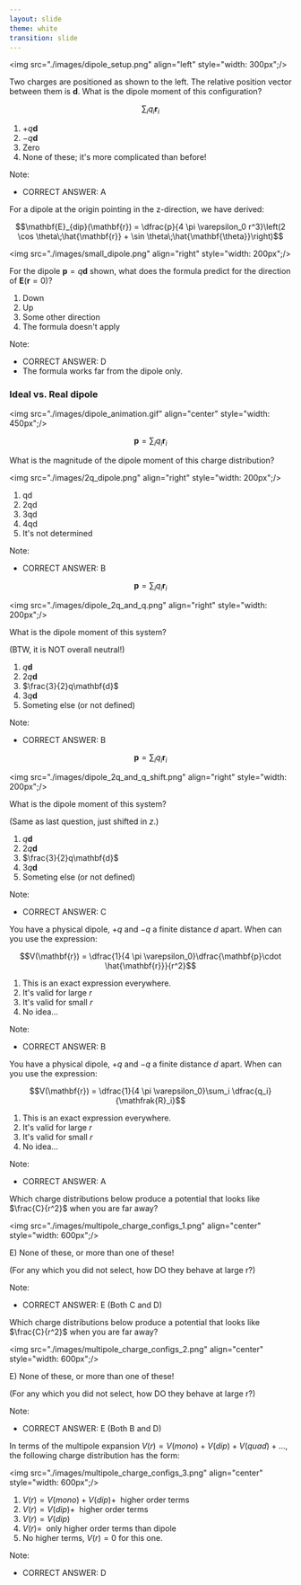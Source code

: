 ```yaml
---
layout: slide
theme: white
transition: slide
---
```


<section data-markdown>

<img src="./images/dipole_setup.png" align="left" style="width: 300px";/>

Two charges are positioned as shown to the left. The relative position vector between them is $\mathbf{d}$. What is the dipole moment of this configuration?

$$\sum_i q_i \mathbf{r}_i$$

1. $+q\mathbf{d}$
2. $-q\mathbf{d}$
3. Zero
4. None of these; it's more complicated than before!

Note:
* CORRECT ANSWER: A

</section>

<section data-markdown>

For a dipole at the origin pointing in the z-direction, we have derived:

$$\mathbf{E}_{dip}(\mathbf{r}) = \dfrac{p}{4 \pi \varepsilon_0 r^3}\left(2 \cos \theta\;\hat{\mathbf{r}} + \sin \theta\;\hat{\mathbf{\theta}}\right)$$

<img src="./images/small_dipole.png" align="right" style="width: 200px";/>


For the dipole $\mathbf{p} = q\mathbf{d}$ shown, what does the formula predict for the direction of $\mathbf{E}(\mathbf{r}=0)$?

1. Down
2. Up
3. Some other direction
4. The formula doesn't apply

Note:
* CORRECT ANSWER: D
* The formula works far from the dipole only.


</section>


<section data-markdown>

### Ideal vs. Real dipole

<img src="./images/dipole_animation.gif" align="center" style="width: 450px";/>

</section>


<section data-markdown>

$$\mathbf{p} = \sum_i q_i \mathbf{r}_i$$

What is the magnitude of the dipole moment of this charge distribution?

<img src="./images/2q_dipole.png" align="right" style="width: 200px";/>


1. qd
2. 2qd
3. 3qd
4. 4qd
5. It's not determined

Note:
* CORRECT ANSWER: B

</section>

<section data-markdown>

$$\mathbf{p} = \sum_i q_i \mathbf{r}_i$$

<img src="./images/dipole_2q_and_q.png" align="right" style="width: 200px";/>

What is the dipole moment of this system?

(BTW, it is NOT overall neutral!)

1. $q\mathbf{d}$
2. $2q\mathbf{d}$
3. $\frac{3}{2}q\mathbf{d}$
4. $3q\mathbf{d}$
5. Someting else (or not defined)

Note:
* CORRECT ANSWER: B

</section>


<section data-markdown>

$$\mathbf{p} = \sum_i q_i \mathbf{r}_i$$

<img src="./images/dipole_2q_and_q_shift.png" align="right" style="width: 200px";/>

What is the dipole moment of this system?

(Same as last question, just shifted in $z$.)

1. $q\mathbf{d}$
2. $2q\mathbf{d}$
3. $\frac{3}{2}q\mathbf{d}$
4. $3q\mathbf{d}$
5. Someting else (or not defined)

Note:
* CORRECT ANSWER: C

</section>

<section data-markdown>

You have a physical dipole, $+q$ and $-q$ a finite distance $d$ apart. When can you use the expression:

$$V(\mathbf{r}) = \dfrac{1}{4 \pi \varepsilon_0}\dfrac{\mathbf{p}\cdot \hat{\mathbf{r}}}{r^2}$$

1. This is an exact expression everywhere.
2. It's valid for large $r$
3. It's valid for small $r$
4. No idea...

Note:
* CORRECT ANSWER: B

</section>

<section data-markdown>

You have a physical dipole, $+q$ and $-q$ a finite distance $d$ apart. When can you use the expression:

$$V(\mathbf{r}) = \dfrac{1}{4 \pi \varepsilon_0}\sum_i \dfrac{q_i}{\mathfrak{R}_i}$$

1. This is an exact expression everywhere.
2. It's valid for large $r$
3. It's valid for small $r$
4. No idea...

Note:
* CORRECT ANSWER: A


</section>

<section data-markdown>

Which charge distributions below produce a potential that looks like $\frac{C}{r^2}$ when you are far away?

<img src="./images/multipole_charge_configs_1.png" align="center" style="width: 600px";/>

E) None of these, or more than one of these!

(For any which you did not select, how DO they behave at large r?)

Note:
* CORRECT ANSWER: E (Both C and D)

</section>


<section data-markdown>

Which charge distributions below produce a potential that looks like $\frac{C}{r^2}$ when you are far away?

<img src="./images/multipole_charge_configs_2.png" align="center" style="width: 600px";/>

E) None of these, or more than one of these!

(For any which you did not select, how DO they behave at large r?)

Note:
* CORRECT ANSWER: E (Both B and D)

</section>


<section data-markdown>

In terms of the multipole expansion $V(r) = V(mono) + V(dip) + V(quad) + \dots$, the following charge distribution has the form:

<img src="./images/multipole_charge_configs_3.png" align="center" style="width: 600px";/>

1. $V(r) = V(mono) + V(dip) +\;$ higher order terms
2. $V(r) = V(dip) +\;$ higher order terms
3. $V(r) = V(dip)$
4. $V(r) =\;$ only higher order terms than dipole
5. No higher terms, $V(r) = 0$ for this one.

Note:
* CORRECT ANSWER: D

</section>
